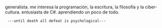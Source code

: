 
generalista. me interesa la programación, la escritura, la filosofía y la ciber-cultura. entusiasta de C#. aprendiendo un poco de todo.

     ---until death all defeat is psychological---


<!---
999monk/999monk is a ✨ special ✨ repository because its `README.md` (this file) appears on your GitHub profile.
You can click the Preview link to take a look at your changes.
--->
